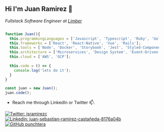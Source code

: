 <h2>Hi I'm Juan Ramirez 👋</h2>
<p><em>Fullstack Software Engineer at <a href="https://www.limberhealth.com/">Limber</a> </em></p>

```javascript

function Juan(){
  this.programmingLanguages = ['Javascript', 'Typescript', 'Ruby', 'Golang', 'Python', 'CSS', 'HTML', 'C#'];
  this.frameworks = ['React', 'React-Native', 'Vue', 'Rails'];
  this.tools = ['Node', 'Docker', 'Storybook', 'Jest', 'Styled-Components'];
  this.architecture = ['Microservices', 'Design System', 'Event-Driven' ];
  this.cloud = ['AWS', 'GCP'];
  
  this.code = () => {
    console.log('lets do it');
  }
}

const juan = new Juan();
juan.code();

```

- Reach me through LinkedIn or Twitter 📫. 

[![Twitter: jsramirezc](https://img.shields.io/twitter/follow/jsramirezc?style=social)](https://twitter.com/jsramirezc)
[![Linkedin: juan-sebastian-ramirez-castañeda-8176a04b](https://img.shields.io/badge/-juan-blue?style=flat-square&logo=Linkedin&logoColor=white&link=https://www.linkedin.com/in/juan-sebastian-ramirez-castañeda-8176a04b/)](https://www.linkedin.com/in/juan-sebastian-ramirez-castañeda-8176a04b/)
[![GitHub punchtera](https://img.shields.io/github/followers/thaiane?label=follow&style=social)](https://github.com/punchtera)
